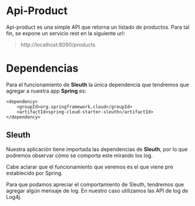 # Api-Product

Api-product es una simple API que retorna un listado de productos. Para tal fin, se expone un servicio rest en la siguiente url:

> http://localhost:8090/products

# Dependencias

Para el funcionamiento de **Sleuth** la única dependencia que tendremos que agregar a nuestra app **Spring** es:

    <dependency>
        <groupId>org.springframework.cloud</groupId>
        <artifactId>spring-cloud-starter-sleuth</artifactId>
    </dependency>

## Sleuth

Nuestra aplicación tiene importada las dependencias de **Sleuth**, por lo que podremos observar cómo se comporta este mirando los log.

Cabe aclarar que el funcionamiento que veremos es el que viene pre establecido por Spring.

Para que podamos apreciar el comportamiento de Sleuth, tendremos que agregar algún mensaje de log. En nuestro caso utilizamos las API de log de Log4j.

